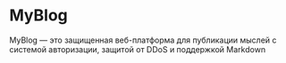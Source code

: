 # MyBlog
MyBlog — это защищенная веб-платформа для публикации мыслей с системой авторизации, защитой от DDoS и поддержкой Markdown
